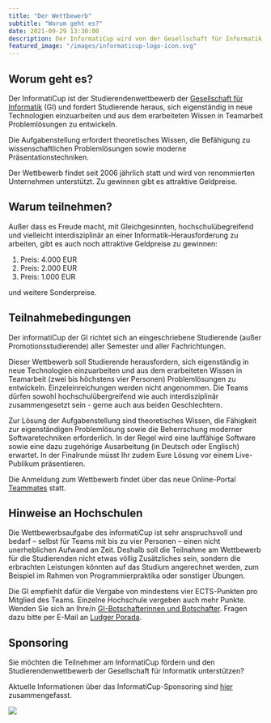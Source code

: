 ```yaml
---
title: "Der Wettbewerb"
subtitle: "Worum geht es?"
date: 2021-09-29 13:30:00
description: Der InformatiCup wird von der Gesellschaft für Informatik (GI) veranstaltet und fordert Studierende heraus, sich eigenständig in neue Technologien einzuarbeiten und aus dem erarbeiteten Wissen in Teamarbeit Problemlösungen zu entwickeln.<p>Die Aufgabenstellung erfordert theoretisches Wissen, die Befähigung zu wissenschaftlichen Problemlösungen sowie moderne Präsentationstechniken.</p><p>Der Wettbewerb findet seit 2006 jährlich statt und wird von renommierten Unternehmen unterstützt. Zu gewinnen gibt es attraktive Geldpreise.</p>
featured_image: "/images/informaticup-logo-icon.svg"
---
```


## Worum geht es?

Der InformatiCup ist der Studierendenwettbewerb der [Gesellschaft für Informatik](https://gi.de/) (GI) und fordert Studierende heraus, sich eigenständig in neue Technologien einzuarbeiten und aus dem erarbeiteten Wissen in Teamarbeit Problemlösungen zu entwickeln.

Die Aufgabenstellung erfordert theoretisches Wissen, die Befähigung zu wissenschaftlichen Problemlösungen sowie moderne Präsentationstechniken.

Der Wettbewerb findet seit 2006 jährlich statt und wird von renommierten Unternehmen unterstützt. Zu gewinnen gibt es attraktive Geldpreise.

## Warum teilnehmen?

Außer dass es Freude macht, mit Gleichgesinnten, hochschulübegreifend und vielleicht interdisziplinär an einer Informatik-Herausforderung zu arbeiten, gibt es auch noch attraktive Geldpreise zu gewinnen:

1. Preis: 4.000 EUR
2. Preis: 2.000 EUR
3. Preis: 1.000 EUR

und weitere Sonderpreise.

## Teilnahmebedingungen

Der informatiCup der GI richtet sich an eingeschriebene Studierende (außer Promotionsstudierende) aller Semester und aller Fachrichtungen.

Dieser Wettbewerb soll Studierende herausfordern, sich eigenständig in neue Technologien einzuarbeiten und aus dem erarbeiteten Wissen in Teamarbeit (zwei bis höchstens vier Personen) Problemlösungen zu entwickeln. Einzeleinreichungen werden nicht angenommen. Die Teams dürfen sowohl hochschulübergreifend wie auch interdisziplinär zusammengesetzt sein - gerne auch aus beiden Geschlechtern.

Zur Lösung der Aufgabenstellung sind theoretisches Wissen, die Fähigkeit zur eigenständigen Problemlösung sowie die Beherrschung moderner Softwaretechniken erforderlich. In der Regel wird eine lauffähige Software sowie eine dazu zugehörige Ausarbeitung (in Deutsch oder Englisch) erwartet. In der Finalrunde müsst Ihr zudem Eure Lösung vor einem Live-Publikum präsentieren.

Die Anmeldung zum Wettbewerb findet über das neue Online-Portal [Teammates](https://teams.informaticup.de/) statt.

## Hinweise an Hochschulen

Die Wettbewerbsaufgabe des informatiCup ist sehr anspruchsvoll und bedarf – selbst für Teams mit bis zu vier Personen – einen nicht unerheblichen Aufwand an Zeit. Deshalb soll die Teilnahme am Wettbewerb für die Studierenden nicht etwas völlig Zusätzliches sein, sondern die erbrachten Leistungen könnten auf das Studium angerechnet werden, zum Beispiel im Rahmen von Programmierpraktika oder sonstiger Übungen.

Die GI empfiehlt dafür die Vergabe von mindestens vier ECTS-Punkten pro Mitglied des Teams. Einzelne Hochschule vergeben auch mehr Punkte. Wenden Sie sich an Ihre/n [GI-Botschafterinnen und Botschafter](https://gi.de/netzwerk/hochschulen/botschafterinnen). Fragen dazu bitte per E-Mail an [Ludger Porada](mailto:ludger.porada@gi.de?subject=InformatiCup).

## Sponsoring

Sie möchten die Teilnehmer am InformatiCup fördern und den Studierendenwettbewerb der Gesellschaft für Informatik unterstützen?

Aktuelle Informationen über das InformatiCup-Sponsoring sind [hier](https://github.com/informatiCup/informatiCup2024/blob/72c720fe7764ceebf4a7da81de1f2fe3a7965b4d/Sponsoring.pdf) zusammengefasst.

<div class="gallery" data-columns="1">
	<img src="/images/informaticup-logo.svg">
</div>
